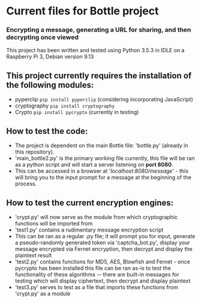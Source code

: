 # Current files for Bottle project

<h3>Encrypting a message, generating a URL for sharing, and then decrypting once viewed</h3>

This project has been written and tested using Python 3.5.3 in IDLE on a Raspberry Pi 3, Debian version 9.13

## This project currently requires the installation of the following modules:
  * pyperclip `pip install pyperclip` (considering incorporating JavaScript)
  * cryptography `pip install cryptography` 
  * Crypto `pip install pycrypto` (currently in testing)

## How to test the code:

* The project is dependent on the main Bottle file: 'bottle.py' (already in this repository).
* 'main_bottle2.py' is the primary working file currently, this file will be ran as a python script and will start a server listening on __port 8080__.
* This can be accessed in a browser at '_localhost:8080/message_' - this will bring you to the input prompt for a message at the beginning of the process.

## How to test the current encryption engines:

* 'crypt.py' will now serve as the module from which cryptographic functions will be imported from
* 'test1.py' contains a rudimentary message encryption script
* This can be ran as a regular .py file; it will prompt you for input, generate a pseudo-randomly generated token via 'captcha_bot.py', display your message encrypted via Fernet encryption, then decrypt and display the plaintext result
* 'test2.py' contains functions for MD5, AES, Blowfish and Fernet - once pycrypto has been installed this file can be ran as-is to test the functionality of these algorithms -- there are built-in messages for testing which will display ciphertext, then decrypt and display plaintext
* 'test3.py' serves to test as a file that imports these functions from 'crypt.py' as a module



